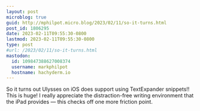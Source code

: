 ```yaml
---
layout: post
microblog: true
guid: http://mphilpot.micro.blog/2023/02/11/so-it-turns.html
post_id: 1806295
date: 2023-02-11T09:55:30-0800
lastmod: 2023-02-11T09:55:30-0800
type: post
#url: /2023/02/11/so-it-turns.html
mastodon:
  id: 109847388627008374
  username: markphilpot
  hostname: hachyderm.io
---
```

So it turns out Ulysses on iOS does support using TextExpander snippets!! This is huge! I really appreciate the distraction-free writing environment that the iPad provides — this checks off one more friction point.

